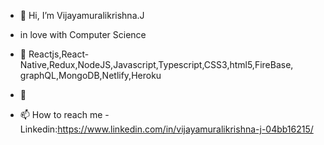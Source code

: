 - 👋 Hi, I’m  Vijayamuralikrishna.J
- in love with Computer Science 

- 👀 Reactjs,React-Native,Redux,NodeJS,Javascript,Typescript,CSS3,html5,FireBase, graphQL,MongoDB,Netlify,Heroku
- 🌱 
- 📫 How to reach me -Linkedin:https://www.linkedin.com/in/vijayamuralikrishna-j-04bb16215/

<!---
Vijay-Lat/Vijay-Lat is a ✨ special ✨ repository because its `README.md` (this file) appears on your GitHub profile.
You can click the Preview link to take a look at your changes.
--->
